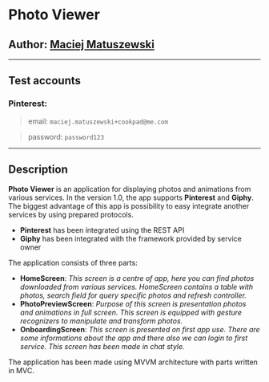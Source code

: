# Photo Viewer
## Author: [Maciej Matuszewski](mailto:maciej.matuszewski@me.com)

***

## Test accounts
### Pinterest:
> email: `maciej.matuszewski+cookpad@me.com`

> password: `password123`

***

## Description
**Photo Viewer** is an application for displaying photos and animations from various services. In the version 1.0, the app supports **Pinterest** and **Giphy**. The biggest advantage of this app is possibility to easy integrate another services by using prepared protocols.

* **Pinterest** has been integrated using the REST API
* **Giphy** has been integrated with the framework provided by service owner

The application consists of three parts:
* **HomeScreen**: *This screen is a centre of app, here you can find photos downloaded from various services. HomeScreen contains a table with photos, search field for query specific photos and refresh controller.*
* **PhotoPreviewScreen**: *Purpose of this screen is presentation photos and animations in full screen. This screen is equipped with gesture recognizers to manipulate and transform photos.*
* **OnboardingScreen**: *This screen is presented on first app use. There are some informations about the app and there also we can login to first service. This screen has been made in chat style.*

The application has been made using MVVM architecture with parts written in MVC.
